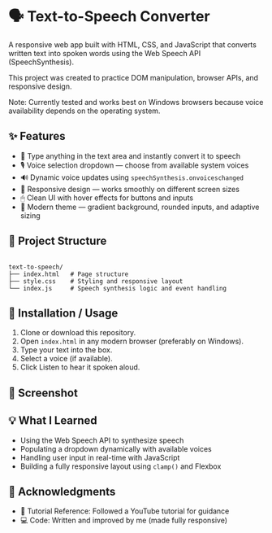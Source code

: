# 🗣 Text-to-Speech Converter

A responsive web app built with HTML, CSS, and JavaScript that converts written text into spoken words using the Web Speech API (SpeechSynthesis).

This project was created to practice DOM manipulation, browser APIs, and responsive design.

Note: Currently tested and works best on Windows browsers because voice availability depends on the operating system.

## ✨ Features

- 📝 Type anything in the text area and instantly convert it to speech  
- 🎙 Voice selection dropdown — choose from available system voices  
- 🔊 Dynamic voice updates using `speechSynthesis.onvoiceschanged`  
- 🎨 Responsive design — works smoothly on different screen sizes  
- 🖱 Clean UI with hover effects for buttons and inputs  
- 🌈 Modern theme — gradient background, rounded inputs, and adaptive sizing  

## 📂 Project Structure

```

text-to-speech/
├── index.html   # Page structure
├── style.css    # Styling and responsive layout
└── index.js     # Speech synthesis logic and event handling

```

## 🚀 Installation / Usage

1. Clone or download this repository.  
2. Open `index.html` in any modern browser (preferably on Windows).  
3. Type your text into the box.  
4. Select a voice (if available).  
5. Click Listen to hear it spoken aloud.  

## 📸 Screenshot



## 💡 What I Learned

- Using the Web Speech API to synthesize speech  
- Populating a dropdown dynamically with available voices  
- Handling user input in real-time with JavaScript  
- Building a fully responsive layout using `clamp()` and Flexbox  

## 🙌 Acknowledgments

- 🎥 Tutorial Reference: Followed a YouTube tutorial for guidance  
- 💻 Code: Written and improved by me (made fully responsive)  
